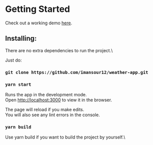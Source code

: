 # Getting Started 

Check out a working demo [here](#).

## Installing:
There are no extra dependencies to run the project.\

Just do:

### `git clone https://github.com/imansour12/weather-app.git`



### `yarn start`

Runs the app in the development mode.\
Open [http://localhost:3000](http://localhost:3000) to view it in the browser.

The page will reload if you make edits.\
You will also see any lint errors in the console.


### `yarn build`

Use yarn build if you want to build the project by yourself.\

